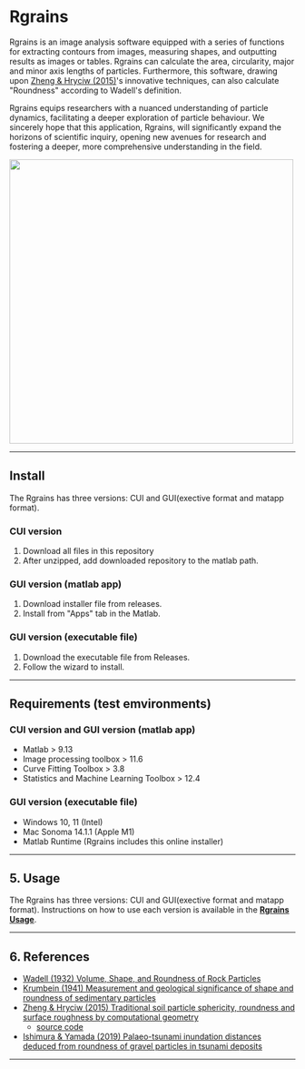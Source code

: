 # Rgrains

Rgrains is an image analysis software equipped with a series of functions for extracting contours from images, measuring shapes, and outputting results as images or tables. Rgrains can calculate the area, circularity, major and minor axis lengths of particles. Furthermore, this software, drawing upon [Zheng & Hryciw (2015)](https://www.icevirtuallibrary.com/doi/abs/10.1680/geot.14.P.192)'s innovative techniques, can also calculate "Roundness" according to Wadell's definition.

Rgrains equips researchers with a nuanced understanding of particle dynamics, facilitating a deeper exploration of particle behaviour. We sincerely hope that this application, Rgrains, will significantly expand the horizons of scientific inquiry, opening new avenues for research and fostering a deeper, more comprehensive understanding in the field.

<img src=https://github.com/keitaroyamada/Rgrains/assets/146403785/1b86cd8b-ebb0-4097-a318-6111d179a578 width="500" >


---
## Install
The Rgrains has three versions: CUI and GUI(exective format and matapp format).
### CUI version
1. Download all files in this repository
2. After unzipped, add downloaded repository to the matlab path. 

### GUI version (matlab app)
1. Download installer file from releases.
2. Install from "Apps" tab in the Matlab.

### GUI version (executable file)
1. Download the executable file from Releases.
2. Follow the wizard to install.

---
## Requirements (test emvironments)
### CUI version and GUI version (matlab app)
- Matlab > 9.13 
- Image processing toolbox > 11.6
- Curve Fitting Toolbox > 3.8
- Statistics and Machine Learning Toolbox > 12.4

### GUI version (executable file) 
- Windows 10, 11 (Intel)
- Mac Sonoma 14.1.1 (Apple M1)
- Matlab Runtime (Rgrains includes this online installer)

---
## 5. Usage
The Rgrains has three versions: CUI and GUI(exective format and matapp format). 
Instructions on how to use each version is available in the **[Rgrains Usage](https://github.com/keitaroyamada/Rgrains/wiki)**. 

---
## 6. References
- [Wadell (1932) Volume, Shape, and Roundness of Rock Particles](https://www.journals.uchicago.edu/doi/10.1086/623964)
- [Krumbein (1941) Measurement and geological significance of shape and roundness of sedimentary particles](https://pubs.geoscienceworld.org/sepm/jsedres/article-abstract/11/2/64/94958/Measurement-and-geological-significance-of-shape)
- [Zheng & Hryciw (2015) Traditional soil particle sphericity, roundness and surface roughness by computational geometry](https://www.icevirtuallibrary.com/doi/abs/10.1680/geot.14.P.192)
  - [source code](https://jp.mathworks.com/matlabcentral/fileexchange/60651-particle-roundness-and-sphericity-computation)
- [Ishimura & Yamada (2019) Palaeo-tsunami inundation distances deduced from roundness of gravel particles in tsunami deposits](https://www.nature.com/articles/s41598-019-46584-z)
---
